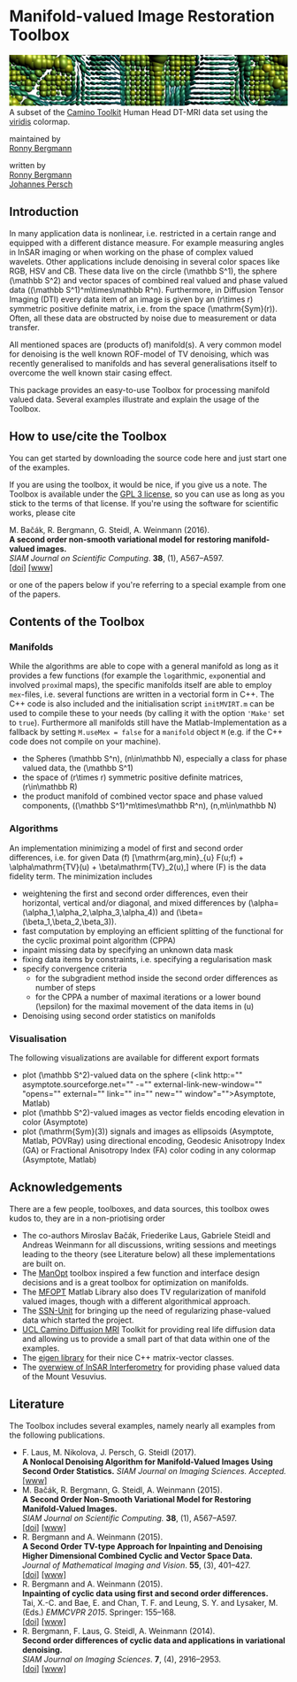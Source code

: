 # Manifold-valued Image Restoration Toolbox

![](docs/MVIRT_banner.png)A subset of the [Camino Toolkit](http://camino.cs.ucl.ac.uk) Human Head DT-MRI data set using the [viridis](http://bids.github.io/colormap/) colormap.

maintained by  
[Ronny Bergmann](imagepro/members/bergmann/)

written by  
[Ronny Bergmann](http://www.mathematik.uni-kl.de/imagepro/members/bergmann/)  
[Johannes Persch](http://www.mathematik.uni-kl.de/imagepro/members/persch/)

## Introduction

In many application data is nonlinear, i.e. restricted in a certain range and equipped with a different distance measure. For example measuring angles in InSAR imaging or when working on the phase of complex valued wavelets. Other applications include denoising in several color spaces like RGB, HSV and CB. These data live on the circle \(\mathbb S^1\), the sphere \(\mathbb S^2\) and vector spaces of combined real valued and phase valued data \((\mathbb S^1)^m\times\mathbb R^n\). Furthermore, in Diffusion Tensor Imaging (DTI) every data item of an image is given by an \(r\times r\) symmetric positive definite matrix, i.e. from the space \(\mathrm{Sym}(r)\). Often, all these data are obstructed by noise due to measurement or data transfer.

All mentioned spaces are (products of) manifold(s). A very common model for denoising is the well known ROF-model of TV denoising, which was recently generalised to manifolds and has several generalisations itself to overcome the well known stair casing effect.

This package provides an easy-to-use Toolbox for processing manifold valued data. Several examples illustrate and explain the usage of the Toolbox.

## How to use/cite the Toolbox

You can get started by downloading the source code here and just start one of the examples.

If you are using the toolbox, it would be nice, if you give us a note. The Toolbox is available under the [GPL 3 license]( http://www.gnu.org/licenses/gpl.txt), so you can use as long as you stick to the terms of that license. If you're using the software for scientific works, please cite

M. Bačák, R. Bergmann, G. Steidl, A. Weinmann (2016).  
**A second order non-smooth variational model for restoring manifold-valued images.**  
_SIAM Journal on Scientific Computing_. **38**, (1), A567–A597\.  
[[doi]](http://dx.doi.org/10.1137/15M101988X) [[www]](http://arxiv.org/pdf/1506.02409v2.pdf)

or one of the papers below if you're referring to a special example from one of the papers.

## Contents of the Toolbox

### Manifolds

While the algorithms are able to cope with a general manifold as long as it provides a few functions (for example the `log`arithmic, `exp`onential and involved `prox`imal maps), the specific manifolds itself are able to employ `mex`-files, i.e. several functions are written in a vectorial form in C++. The C++ code is also included and the initialisation script `initMVIRT.m` can be used to compile these to your needs (by calling it with the option `'Make'` set to `true`). Furthermore all manifolds still have the Matlab-Implementation as a fallback by setting `M.useMex = false` for a `manifold` object `M` (e.g. if the C++ code does not compile on your machine).

*   the Spheres \(\mathbb S^n\), \(n\in\mathbb N\), especially a class for phase valued data, the \(\mathbb S^1\)
*   the space of \(r\times r\) symmetric positive definite matrices, \(r\in\mathbb R\)
*   the product manifold of combined vector space and phase valued components, \((\mathbb S^1)^m\times\mathbb R^n\), \(n,m\in\mathbb N\)

### Algorithms

An implementation minimizing a model of first and second order differences, i.e. for given Data \(f\) \[\mathrm{arg\,min}_{u} F(u;f) + \alpha\mathrm{TV}(u) + \beta\mathrm{TV}_2(u),\] where \(F\) is the data fidelity term. The minimization includes

*   weightening the first and second order differences, even their horizontal, vertical and/or diagonal, and mixed differences by \(\alpha= (\alpha_1,\alpha_2,\alpha_3,\alpha_4)\) and \(\beta=(\beta_1,\beta_2,\beta_3)\).
*   fast computation by employing an efficient splitting of the functional for the cyclic proximal point algorithm (CPPA)
*   inpaint missing data by specifying an unknown data mask
*   fixing data items by constraints, i.e. specifying a regularisation mask
*   specify convergence criteria
    *   for the subgradient method inside the second order differences as number of steps
    *   for the CPPA a number of maximal iterations or a lower bound \(\epsilon\) for the maximal movement of the data items in \(u\)
* Denoising using second order statistics on manifolds

### Visualisation

The following visualizations are available for different export formats

*   plot \(\mathbb S^2\)-valued data on the sphere (<link http:="" asymptote.sourceforge.net="" -="" external-link-new-window="" "opens="" external="" link="" in="" new="" window"="">Asymptote, Matlab)
*   plot \(\mathbb S^2\)-valued images as vector fields encoding elevation in color (Asymptote)
*   plot \(\mathrm{Sym}(3)\) signals and images as ellipsoids (Asymptote, Matlab, POVRay) using directional encoding, Geodesic Anisotropy Index (GA) or Fractional Anisotropy Index (FA) color coding in any colormap (Asymptote, Matlab)

## Acknowledgements

There are a few people, toolboxes, and data sources, this toolbox owes kudos to, they are in a non-priotising order

*   The co-authors Miroslav Bačák, Friederike Laus, Gabriele Steidl and Andreas Weinmann for all discussions, writing sessions and meetings leading to the theory (see Literature below) all these implementations are built on.
*   The [ManOpt](http://www.manopt.org) toolbox inspired a few function and interface design decisions and is a great toolbox for optimization on manifolds.
*   The [MFOPT](http://www.lellmann.net/work/software/mfopt) Matlab Library also does TV regularization of manifold valued images, though with a different algorithmical approach.
*   The [SSN-Unit](http://www.snnu.uni-saarland.de) for bringing up the need of regularizing phase-valued data which started the project.
*   [UCL Camino Diffusion MRI](http://camino.cs.ucl.ac.uk) Toolkit for providing real life diffusion data and allowing us to provide a small part of that data within one of the examples.
*   The [eigen library](http://eigen.tuxfamily.org/) for their nice C++ matrix-vector classes.
*   The [overwiew of InSAR Interferometry](https://earth.esa.int/workshops/ers97/program-details/speeches/rocca-et-al/) for providing phase valued data of the Mount Vesuvius.

## Literature

The Toolbox includes several examples, namely nearly all examples from the following publications.

*   F. Laus, M. Nikolova, J. Persch, G. Steidl (2017).  
    **A Nonlocal Denoising Algorithm for Manifold-Valued Images Using Second Order Statistics.**
    _SIAM Journal on Imaging Sciences. Accepted._  
    [[www]](http://arxiv.org/abs/1607.08481)
*   M. Bačák, R. Bergmann, G. Steidl, A. Weinmann (2015).  
    **A Second Order Non-Smooth Variational Model for Restoring Manifold-Valued Images.**  
    _SIAM Journal on Scientific Computing._ **38**, (1), A567–A597.  
    [[doi]](http://dx.doi.org/10.1137/15M101988X) [[www]](http://arxiv.org/pdf/1506.02409v2.pdf)
*   R. Bergmann and A. Weinmann (2015).  
    **A Second Order TV-type Approach for Inpainting and Denoising Higher Dimensional Combined Cyclic and Vector Space Data.**  
    _Journal of Mathematical Imaging and Vision_. **55**, (3), 401–427.  
    [[doi]](http://dx.doi.org/10.1007/s10851-015-0627-3) [[www]](http://arxiv.org/pdf/1501.02684v2.pdf)
*   R. Bergmann and A. Weinmann (2015).  
    **Inpainting of cyclic data using first and second order differences.**  
    Tai, X.-C. and Bae, E. and Chan, T. F. and Leung, S. Y. and Lysaker, M. (Eds.) _EMMCVPR 2015_. Springer: 155–168.  
    [[doi]](http://dx.doi.org/10.1007/978-3-319-14612-6_12) [[www]](http://arxiv.org/pdf/1410.1998v1.pdf)
*   R. Bergmann, F. Laus, G. Steidl, A. Weinmann (2014).  
    **Second order differences of cyclic data and applications in variational denoising.**  
    _SIAM Journal on Imaging Sciences_. **7**, (4), 2916–2953.  
    [[doi]](http://dx.doi.org/10.1137/140969993) [[www]](http://arxiv.org/pdf/1405.5349v1.pdf)